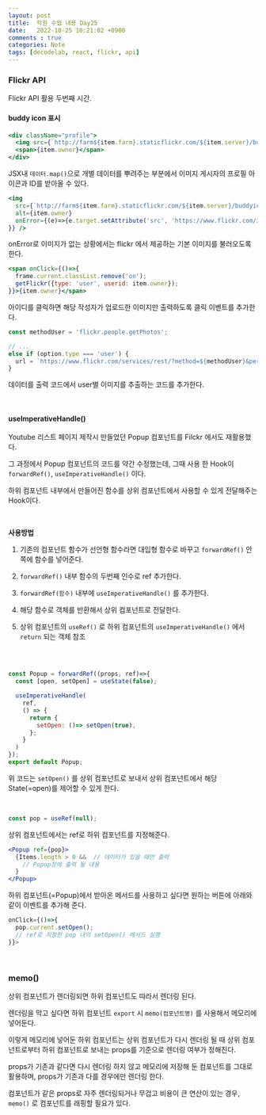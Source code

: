 ```yaml
---
layout: post
title:  학원 수업 내용 Day25
date:   2022-10-25 10:21:02 +0900
comments : true
categories: Note
tags: [decodelab, react, flickr, api]
---
```



### Flickr API

Flickr API 활용 두번째 시간.

#### buddy icon 표시

```jsx
<div className="profile">
  <img src={`http://farm${item.farm}.staticflickr.com/${item.server}/buddyicons/${item.owner}.jpg`} alt={item.owner}/>
  <span>{item.owner}</span>
</div>
```

JSX내 `데이터.map()`으로 개별 데이터를 뿌려주는 부분에서 이미지 게시자의 프로필 아이콘과 ID를 받아올 수 있다.

```jsx
<img 
  src={`http://farm${item.farm}.staticflickr.com/${item.server}/buddyicons/${item.owner}.jpg`} 
  alt={item.owner} 
  onError={(e)=>{e.target.setAttribute('src', 'https://www.flickr.com/images/buddyicon.gif');
}} />
```

onError로 이미지가 없는 상황에서는 flickr 에서 제공하는 기본 이미지를 불러오도록 한다.

```jsx
<span onClick={()=>{
  frame.current.classList.remove('on');
  getFlickr({type: 'user', userid: item.owner});
}}>{item.owner}</span>
```

아이디를 클릭하면 해당 작성자가 업로드한 이미지만 출력하도록 클릭 이벤트를 추가한다.

```javascript
const methodUser = 'flickr.people.getPhotos';
```

```javascript
// ...
else if (option.type === 'user') {
  url = `https://www.flickr.com/services/rest/?method=${methodUser}&per_page=${num}&api_key=${key}&format=json&nojsoncallback=1&user_id=${option.userid}`;
}
```

데이터를 출력 코드에서 user별 이미지를 추출하는 코드를 추가한다.

<br>

#### useImperativeHandle()

Youtube 리스트 페이지 제작시 만들었던 Popup 컴포넌트를 Filckr 에서도 재활용했다.

그 과정에서 Popup 컴포넌트의 코드를 약간 수정했는데, 그때 사용 한 Hook이 `forwardRef()`, `useImperativeHandle()` 이다.

하위 컴포넌트 내부에서 만들어진 함수를 상위 컴포넌트에서 사용할 수 있게 전달해주는 Hook이다.

<br>

**사용방법**

1. 기존의 컴포넌트 함수가 선언형 함수라면 대입형 함수로 바꾸고 `forwardRef()` 안쪽에 함수를 넣어준다.

2. `forwardRef()` 내부 함수의 두번째 인수로 ref 추가한다.

3. `forwardRef(함수)` 내부에 `useImperativeHandle()` 를 추가한다.

4. 해당 함수로 객체를 반환해서 상위 컴포넌트로 전달한다.

6. 상위 컴포넌트의 `useRef()` 로 하위 컴포넌트의 `useImperativeHandle()` 에서 `return` 되는 객체 참조

<br>

```javascript

const Popup = forwardRef((props, ref)=>{
  const [open, setOpen] = useState(false);

  useImperativeHandle(
    ref,
    () => {
      return {
        setOpen: ()=> setOpen(true),
      };
    }
  )
});
export default Popup;
```

위 코드는 `setOpen()` 를 상위 컴포넌트로 보내서 상위 컴포넌트에서 해당 State(=open)를 제어할 수 있게 한다.

<br>

```javascript
const pop = useRef(null);
```

상위 컴포넌트에서는 ref로 하위 컴포넌트를 지정해준다.

```jsx
<Popup ref={pop}>
  {Items.length > 0 &&  // 데이터가 있을 때만 출력
    // Popup창에 출력 될 내용
  }
</Popup>
```

하위 컴포넌트(=Popup)에서 받아온 메서드를 사용하고 싶다면 원하는 버튼에 아래와 같이 이벤트를 추가해 준다.

```javascript
onClick={()=>{
  pop.current.setOpen();  
  // ref로 지정한 pop 내의 setOpen() 메서드 실행
}}>
```

<br>

### memo()

상위 컴포넌트가 렌더링되면 하위 컴포넌트도 따라서 렌더링 된다.

렌더링을 막고 싶다면 하위 컴포넌트 `export` 시 `memo(컴포넌트명)` 를 사용해서 메모리에 넣어둔다.

이렇게 메모리에 넣어둔 하위 컴포넌트는 상위 컴포넌트가 다시 렌더링 될 때 상위 컴포넌트로부터 하위 컴포넌트로 보내는 props를 기준으로 렌더링 여부가 정해진다.

props가 기존과 같다면 다시 렌더링 하지 않고 메모리에 저장해 둔 컴포넌트를 그대로 활용하며, props가 기존과 다를 경우에만 렌더링 한다.

컴포넌트가 같은 props로 자주 렌더링되거나 무겁고 비용이 큰 연산이 있는 경우, `memo()` 로 컴포넌트를 래핑할 필요가 있다.

<br>

